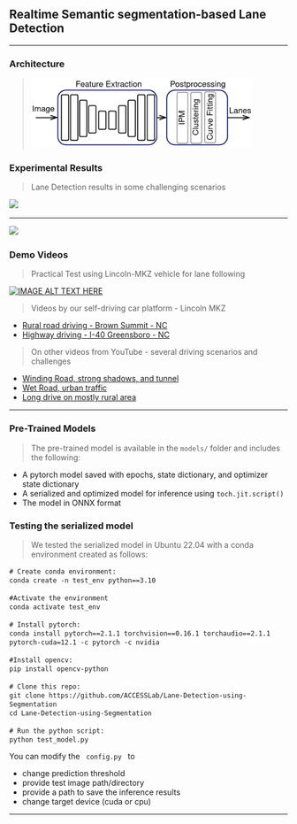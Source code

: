## Realtime Semantic segmentation-based Lane Detection
 ----
### Architecture

 > <img src="/images/block_diagram.png" width="400" />


### Experimental Results
> Lane Detection results in some challenging scenarios
 <img src="/images/sample_0.png" width="700" />
 <hr>
 <img src="/images/sample_1.png" width="700" /> 


### Demo Videos
 > Practical Test using Lincoln-MKZ vehicle for lane following

   [![IMAGE ALT TEXT HERE](https://img.youtube.com/vi/E3Gwv1mPJ2E/0.jpg)](https://youtu.be/E3Gwv1mPJ2E)
  
 > Videos by our self-driving car platform - Lincoln MKZ
  - <a href="https://youtu.be/h-Oo3QAGmfI"> Rural road driving - Brown Summit - NC </a>
  - <a href="https://youtu.be/mtoy8UmIjJo"> Highway driving - I-40 Greensboro - NC </a>
 
 > On other videos from YouTube - several driving scenarios and challenges
   - <a href="https://youtu.be/HR-Y1Pi0aFM"> Winding Road, strong shadows, and tunnel </a>
   - <a href="https://youtu.be/j5-JM3bYv-8"> Wet Road, urban traffic </a>
   - <a href="https://youtu.be/5uSY_c71Rfc"> Long drive on mostly rural area </a>
<hr>

### Pre-Trained Models
 > The pre-trained model is available in the ```models/``` folder and includes the following:
  - A pytorch model saved with epochs, state dictionary, and optimizer state dictionary
  - A serialized and optimized model for inference using ```toch.jit.script()```
  - The model in ONNX format
    
### Testing the serialized model
> We tested the serialized model in Ubuntu 22.04 with a conda environment created as follows:
```Shell
# Create conda environment:
conda create -n test_env python==3.10

#Activate the environment
conda activate test_env

# Install pytorch:
conda install pytorch==2.1.1 torchvision==0.16.1 torchaudio==2.1.1 pytorch-cuda=12.1 -c pytorch -c nvidia

#Install opencv:
pip install opencv-python

# Clone this repo:
git clone https://github.com/ACCESSLab/Lane-Detection-using-Segmentation
cd Lane-Detection-using-Segmentation

# Run the python script:
python test_model.py
```
You can modify the <code> config.py </code> to 
- change prediction threshold
- provide test image path/directory
- provide a path to save the inference results
- change target device (cuda or cpu)

<hr>
